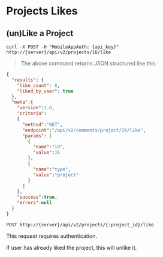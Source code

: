 # Projects Likes

## (un)Like a Project

```shell
curl -X POST -H "MobileAppAuth: {api_key}" http://{server}/api/v2/projects/16/like
```

> The above command returns JSON structured like this:

```json
{
  "results": {
    "like_count": 6,
    "liked_by_user": true
  },
  "meta":{
    "version":2.0,
    "criteria":
    {
      "method":"GET",
      "endpoint":"/api/v2/comments/project/16/like",
      "params": [
        {
          "name":"id",
          "value":16
        },
        {
          "name":"type",
          "value":"project"
        }
      ]
    },
    "success":true,
    "errors":null
  }
}
```

`POST http://{server}/api/v2/projects/{:project_id}/like`

This request requires authentication.

<aside class="notice">
If user has already liked the project, this will unlike it.
</aside>
